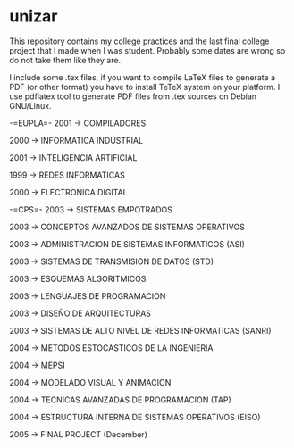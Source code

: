 # unizar
This repository contains my college practices and the last final college project that I made when I was student. Probably some dates are wrong so do not take them like they are.

I include some .tex files, if you want to compile LaTeX files to generate a PDF (or other format) you have to install TeTeX system on your platform.
I use pdflatex tool to generate PDF files from .tex sources on Debian GNU/Linux.

-=EUPLA=-
2001 -> COMPILADORES

2000 -> INFORMATICA INDUSTRIAL

2001 -> INTELIGENCIA ARTIFICIAL

1999 -> REDES INFORMATICAS

2000 -> ELECTRONICA DIGITAL

-=CPS=-
2003 -> SISTEMAS EMPOTRADOS

2003 -> CONCEPTOS AVANZADOS DE SISTEMAS OPERATIVOS

2003 -> ADMINISTRACION DE SISTEMAS INFORMATICOS (ASI)

2003 -> SISTEMAS DE TRANSMISION DE DATOS (STD)

2003 -> ESQUEMAS ALGORITMICOS

2003 -> LENGUAJES DE PROGRAMACION

2003 -> DISEÑO DE ARQUITECTURAS

2003 -> SISTEMAS DE ALTO NIVEL DE REDES INFORMATICAS (SANRI)

2004 -> METODOS ESTOCASTICOS DE LA INGENIERIA

2004 -> MEPSI

2004 -> MODELADO VISUAL Y ANIMACION

2004 -> TECNICAS AVANZADAS DE PROGRAMACION (TAP)

2004 -> ESTRUCTURA INTERNA DE SISTEMAS OPERATIVOS (EISO)

2005 -> FINAL PROJECT (December)

